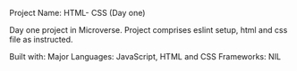 Project Name: HTML- CSS (Day one)

Day one project in Microverse. Project comprises eslint setup, html and css file as instructed. 

Built with:
Major Languages: JavaScript, HTML and CSS
Frameworks: NIL
